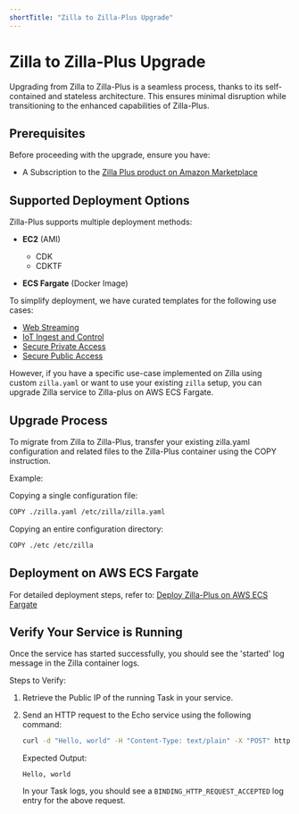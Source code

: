 ```yaml
---
shortTitle: "Zilla to Zilla-Plus Upgrade"
---
```


# Zilla to Zilla-Plus Upgrade

Upgrading from Zilla to Zilla-Plus is a seamless process, thanks to its self-contained and stateless architecture. This ensures minimal disruption while transitioning to the enhanced capabilities of Zilla-Plus.

## Prerequisites

Before proceeding with the upgrade, ensure you have:

- A Subscription to the [Zilla Plus product on Amazon Marketplace](https://aws.amazon.com/marketplace/pp/prodview-lqfqftufwpttm)

## Supported Deployment Options

Zilla-Plus supports multiple deployment methods:

- **EC2** (AMI)

    - CDK
    - CDKTF

- **ECS Fargate** (Docker Image)

To simplify deployment, we have curated templates for the following use cases:

- [Web Streaming](../../solutions/concepts/kafka-proxies/web-streaming.md)
- [IoT Ingest and Control](../../solutions/concepts/kafka-proxies/iot-ingest-control.md)
- [Secure Private Access](../../solutions/concepts/kafka-proxies/secure-private-access.md)
- [Secure Public Access](../../solutions/concepts/kafka-proxies/secure-public-access.md)

However, if you have a specific use-case implemented on Zilla using custom `zilla.yaml` or want to use your existing `zilla` setup, you can upgrade Zilla service to Zilla-plus on AWS ECS Fargate.

## Upgrade Process

To migrate from Zilla to Zilla-Plus, transfer your existing zilla.yaml configuration and related files to the Zilla-Plus container using the COPY instruction.

Example:

Copying a single configuration file:

```sh
COPY ./zilla.yaml /etc/zilla/zilla.yaml
```

Copying an entire configuration directory:

```sh
COPY ./etc /etc/zilla
```

## Deployment on AWS ECS Fargate

For detailed deployment steps, refer to: [Deploy Zilla-Plus on AWS ECS Fargate](../../deployment/zilla-plus-in-production/zilla-plus-on-aws-ecs-fargate.md)

## Verify Your Service is Running

Once the service has started successfully, you should see the 'started' log message in the Zilla container logs.

Steps to Verify:

1. Retrieve the Public IP of the running Task in your service.
2. Send an HTTP request to the Echo service using the following command:

    ```sh
    curl -d "Hello, world" -H "Content-Type: text/plain" -X "POST" http://[Task Public IP]:7114
    ```

    Expected Output:

    ```text
    Hello, world
    ```

    In your Task logs, you should see a `BINDING_HTTP_REQUEST_ACCEPTED` log entry for the above request.
